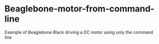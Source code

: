 # Beaglebone-motor-from-command-line
Example of Beaglebone Black driving a DC motor using only the command line
